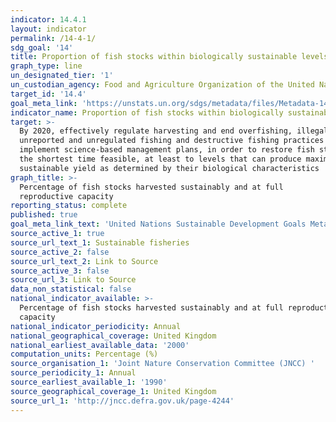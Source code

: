 ```yaml
---
indicator: 14.4.1
layout: indicator
permalink: /14-4-1/
sdg_goal: '14'
title: Proportion of fish stocks within biologically sustainable levels
graph_type: line
un_designated_tier: '1'
un_custodian_agency: Food and Agriculture Organization of the United Nations (FAO)
target_id: '14.4'
goal_meta_link: 'https://unstats.un.org/sdgs/metadata/files/Metadata-14-04-01.pdf'
indicator_name: Proportion of fish stocks within biologically sustainable levels
target: >-
  By 2020, effectively regulate harvesting and end overfishing, illegal,
  unreported and unregulated fishing and destructive fishing practices and
  implement science-based management plans, in order to restore fish stocks in
  the shortest time feasible, at least to levels that can produce maximum
  sustainable yield as determined by their biological characteristics
graph_title: >-
  Percentage of fish stocks harvested sustainably and at full
  reproductive capacity
reporting_status: complete
published: true
goal_meta_link_text: 'United Nations Sustainable Development Goals Metadata: 14.4.1'
source_active_1: true
source_url_text_1: Sustainable fisheries
source_active_2: false
source_url_text_2: Link to Source
source_active_3: false
source_url_3: Link to Source
data_non_statistical: false
national_indicator_available: >-
  Percentage of fish stocks harvested sustainably and at full reproductive
  capacity
national_indicator_periodicity: Annual
national_geographical_coverage: United Kingdom
national_earliest_available_data: '2000'
computation_units: Percentage (%)
source_organisation_1: 'Joint Nature Conservation Committee (JNCC) '
source_periodicity_1: Annual
source_earliest_available_1: '1990'
source_geographical_coverage_1: United Kingdom
source_url_1: 'http://jncc.defra.gov.uk/page-4244'
---
```

